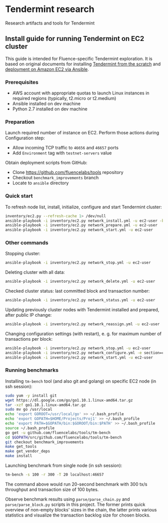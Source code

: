 # Tendermint research
Research artifacts and tools for Tendermint

## Install guide for running Tendermint on EC2 cluster
This guide is intended for Fluence-specific Tendermint exploration. It is based on original documents for installing [Tendermint from the scratch](http://tendermint.readthedocs.io/en/master/install.html) and [deployment on Amazon EC2 via Ansible](http://tendermint.readthedocs.io/en/master/tools/ansible.html).

### Prerequisites
* AWS account with appropriate quotas to launch Linux instances in required regions (typically, t2.micro or t2.medium)
* Ansible installed on dev machine
* Python 2.7 installed on dev machine

### Preparation
Launch required number of instance on EC2. Perform those actions during Configuration step:
* Allow incoming TCP traffic to `46656` and `46657` ports
* Add `Environment` tag with `testnet-servers` value

Obtain deployment scripts from GitHub:
* Clone https://github.com/fluencelabs/tools repository
* Checkout `benchmark_improvements` branch
* Locate to `ansible` directory

### Quick start
To refresh node list, install, initialize, configure and start Tendermint cluster:
```bash
inventory/ec2.py --refresh-cache 1> /dev/null
ansible-playbook -i inventory/ec2.py network_install.yml -u ec2-user -b
ansible-playbook -i inventory/ec2.py network_prepare.yml -u ec2-user
ansible-playbook -i inventory/ec2.py network_start.yml -u ec2-user
```

### Other commands
Stopping cluster:
```bash
ansible-playbook -i inventory/ec2.py network_stop.yml -u ec2-user
```

Deleting cluster with all data:
```bash
ansible-playbook -i inventory/ec2.py network_delete.yml -u ec2-user
```

Checked cluster status: last committed block and transaction number:
```bash
ansible-playbook -i inventory/ec2.py network_status.yml -u ec2-user
```

Updating previously cluster nodes with Tendermint installed and prepared, after public IP change:
```bash
ansible-playbook -i inventory/ec2.py network_reassign.yml -u ec2-user
```

Changing configuration settings (with restart), e. g. for maximum number of transactions per block:
```bash
ansible-playbook -i inventory/ec2.py network_stop.yml -u ec2-user
ansible-playbook -i inventory/ec2.py network_configure.yml -e section=consensus -e option=max_block_size_txs -e value=5000 -u ec2-user
ansible-playbook -i inventory/ec2.py network_start.yml -u ec2-user
```

### Running benchmarks
Installing `tm-bench` tool (and also git and golang) on specific EC2 node (in ssh session):
```bash
sudo yum -y install git
wget https://dl.google.com/go/go1.10.1.linux-amd64.tar.gz
tar -xzf go1.10.1.linux-amd64.tar.gz
sudo mv go /usr/local
echo 'export GOROOT=/usr/local/go' >> ~/.bash_profile
echo 'export GOPATH=$HOME/Projects/Proj1' >> ~/.bash_profile
echo 'export PATH=$GOPATH/bin:$GOROOT/bin:$PATH' >> ~/.bash_profile
source ~/.bash_profile
go get -u github.com/fluencelabs/tools/tm-bench
cd $GOPATH/src/github.com/fluencelabs/tools/tm-bench
git checkout benchmark_improvements
make get_tools
make get_vendor_deps
make install
```

Launching benchmark from single node (in ssh session):
```bash
tm-bench -s 100 -r 300 -T 20 localhost:46657
```

The command above would run 20-second benchmark with 300 tx/s throughput and transaction size of 100 bytes.

Observe benchmark results using `parse/parse_chain.py` and `parse/parse_block.py` scripts in this project. The former prints quick overview of non-empty blocks' sizes in the chain, the latter prints various statistics and visualize the transaction backlog size for chosen blocks.